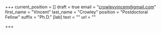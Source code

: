 +++
current_position = []
draft = true
email = "crowleyvincem@gmail.com"
first_name = "Vincent"
last_name = "Crowley"
position = "Postdoctoral Fellow"
suffix = "Ph.D."
[lab]
text = ""
url = ""

+++
